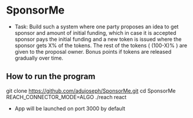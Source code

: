 # SponsorMe
* Task: Build such a system where one party proposes an idea to get sponsor and amount of initial funding, which in case it is accepted sponsor pays the initial funding and a new token is issued where the sponsor gets X% of the tokens. The rest of the tokens ( (100-X)% ) are given to the proposal owner. Bonus points if tokens are released gradually over time.

## How to run the program
git clone https://github.com/adujoseph/SponsorMe.git
cd SponsorMe
REACH_CONNECTOR_MODE=ALGO ./reach react
* App will be launched on port 3000 by default